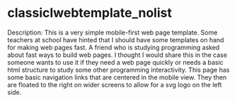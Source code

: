 # classicIwebtemplate_nolist

Description: This is a very simple mobile-first web page template. Some teachers at school have hinted that I should have some templates on hand for making web pages fast. A friend who is studying programming asked about fast ways to build web pages. I thought I would share this in the case someone wants to use it if they need a web page quickly or needs a basic html structure to study some other programming interactivity. This page has some basic navigation links that are centered in the mobile view. They then are floated to the right on wider screens to allow for a svg logo on the left side.
